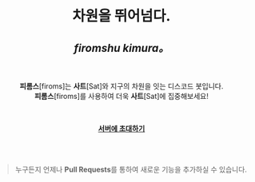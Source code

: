 
<br>

# <p align="center">**차원을 뛰어넘다.**</p>

## <p align="center"><i>firomshu kimura。</i></p>

<br>

<p align="center"><b>피롬스</b>[firoms]는 <b>사트</b>[Sat]와 지구의 차원을 잇는 디스코드 봇입니다.<br><b>피롬스</b>[firoms]를 사용하여 더욱 <b>사트</b>[Sat]에 집중해보세요!</p>

<br>

<b><p align="center"><a href='https://discord.com/api/oauth2/authorize?client_id=1028181026763198464&permissions=8&scope=bot'>서버에 초대하기</a><p></b>

<br><br>

> 누구든지 언제나 **Pull Requests**를 통하여 새로운 기능을 추가하실 수 있습니다.

<br>

